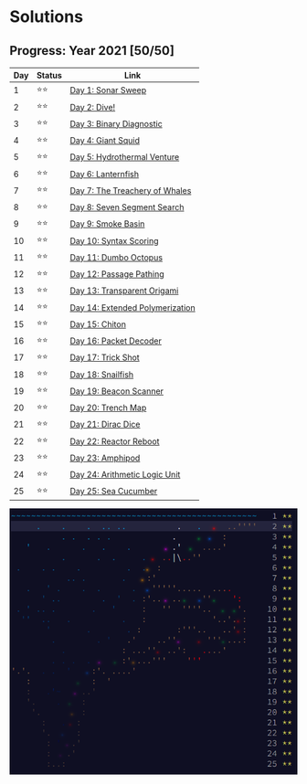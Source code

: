 # Solutions

## Progress: Year 2021 [50/50]

| Day  | Status | Link |
| --- | --- | --- |
| 1  | ⭐⭐ | [Day 1: Sonar Sweep](day1) |
| 2  | ⭐⭐ | [Day 2: Dive!](day2) |
| 3  | ⭐⭐ | [Day 3: Binary Diagnostic](day3) |
| 4  | ⭐⭐ | [Day 4: Giant Squid](day4) |
| 5  | ⭐⭐ | [Day 5: Hydrothermal Venture](day5) |
| 6  | ⭐⭐ | [Day 6: Lanternfish](day6) |
| 7  | ⭐⭐ | [Day 7: The Treachery of Whales](day7) |
| 8  | ⭐⭐ | [Day 8: Seven Segment Search](day8) |
| 9  | ⭐⭐ | [Day 9: Smoke Basin](day9) |
| 10 | ⭐⭐ | [Day 10: Syntax Scoring](day10) |
| 11 | ⭐⭐ | [Day 11: Dumbo Octopus](day11) |
| 12 | ⭐⭐ | [Day 12: Passage Pathing](day12) |
| 13 | ⭐⭐ | [Day 13: Transparent Origami](day13) |
| 14 | ⭐⭐ | [Day 14: Extended Polymerization](day14) |
| 15 | ⭐⭐ | [Day 15: Chiton](day15) |
| 16 | ⭐⭐ | [Day 16: Packet Decoder](day16) |
| 17 | ⭐⭐ | [Day 17: Trick Shot](day17) |
| 18 | ⭐⭐ | [Day 18: Snailfish](day18) |
| 19 | ⭐⭐ | [Day 19: Beacon Scanner](day19) |
| 20 | ⭐⭐ | [Day 20: Trench Map](day20) |
| 21 | ⭐⭐ | [Day 21: Dirac Dice](day21) |
| 22 | ⭐⭐ | [Day 22: Reactor Reboot](day22) |
| 23 | ⭐⭐ | [Day 23: Amphipod](day23) |
| 24 | ⭐⭐ | [Day 24: Arithmetic Logic Unit](day24) |
| 25 | ⭐⭐ | [Day 25: Sea Cucumber](day25) |

![Solutions 2021](../../../../../../../doc/img/2021.png "2021 is done")